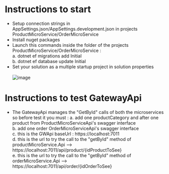 # Instructions to start
 - Setup connection strings in AppSettings.json/AppSettings.development.json in projects ProductMicroService/OrderMicroService
 - Install nuget packages
 - Launch this commands inside the folder of the projects ProductMicroService/OrderMicroService : <br>
    a. dotnet ef migrations add Initial <br>
    b. dotnet ef database update Initial <br>
 - Set your solution as a multiple startup project in solution properties <br> <br>
   ![image](https://github.com/giaco99/OrderManagementDemo/assets/62729639/c6f509ff-eb61-4d71-890b-aa5f41a8b0d7)

# Instructions to test GatewayApi
 - The GatewayApi manages the "GetById" calls of both the microservices so before test it you must :
    a. add one productCategory and after one product from ProductMicroServiceApi's swagger interface <br>
    b. add one order OrderMicroServiceApi's swagger interface <br>
    c. this is the GWApi baseUrl : https://localhost:7011 <br>
    d. this is the url to try the call to the "getById" method of productMicroService.Api --> https://localhost:7011/api/product/{idProductToSee} <br>
    e. this is the url to try the call to the "getById" method of orderMicroService.Api --> https://localhost:7011/api/order/{idOrderToSee} <br>

